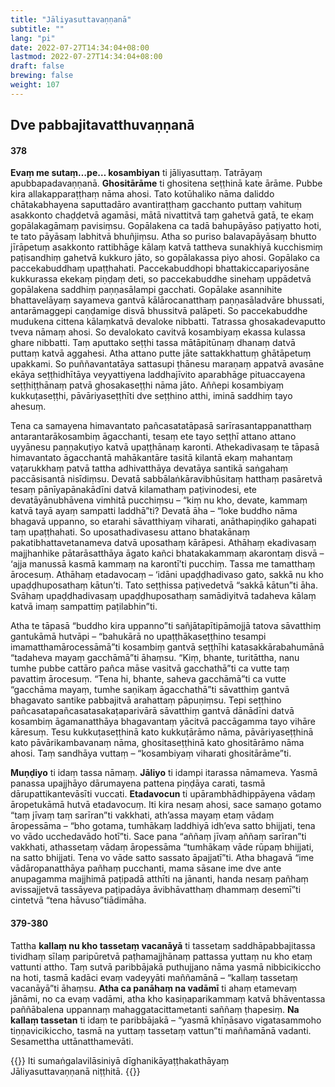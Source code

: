 ```yaml
---
title: "Jāliyasuttavaṇṇanā"
subtitle: ""
lang: "pi"
date: 2022-07-27T14:34:04+08:00
lastmod: 2022-07-27T14:34:04+08:00
draft: false
brewing: false
weight: 107
---
```


## Dve pabbajitavatthuvaṇṇanā

#### 378

**Evaṃ me sutaṃ…pe… kosambiyan** ti jāliyasuttaṃ. Tatrāyaṃ apubbapadavaṇṇanā. **Ghositārāme** ti ghositena seṭṭhinā kate ārāme. Pubbe kira allakapparaṭṭhaṃ nāma ahosi. Tato kotūhaliko nāma daliddo chātakabhayena saputtadāro avantiraṭṭhaṃ gacchanto puttaṃ vahituṃ asakkonto chaḍḍetvā agamāsi, mātā nivattitvā taṃ gahetvā gatā, te ekaṃ gopālakagāmaṃ pavisiṃsu. Gopālakena ca tadā bahupāyāso paṭiyatto hoti, te tato pāyāsaṃ labhitvā bhuñjiṃsu. Atha so puriso balavapāyāsaṃ bhutto jīrāpetuṃ asakkonto rattibhāge kālaṃ katvā tattheva sunakhiyā kucchismiṃ paṭisandhiṃ gahetvā kukkuro jāto, so gopālakassa piyo ahosi. Gopālako ca paccekabuddhaṃ upaṭṭhahati. Paccekabuddhopi bhattakiccapariyosāne kukkurassa ekekaṃ piṇḍaṃ deti, so paccekabuddhe sinehaṃ uppādetvā gopālakena saddhiṃ paṇṇasālampi gacchati. Gopālake asannihite bhattavelāyaṃ sayameva gantvā kālārocanatthaṃ paṇṇasāladvāre bhussati, antarāmaggepi caṇḍamige disvā bhussitvā palāpeti. So paccekabuddhe mudukena cittena kālaṃkatvā devaloke nibbatti. Tatrassa ghosakadevaputto tveva nāmaṃ ahosi. So devalokato cavitvā kosambiyaṃ ekassa kulassa ghare nibbatti. Taṃ aputtako seṭṭhi tassa mātāpitūnaṃ dhanaṃ datvā puttaṃ katvā aggahesi. Atha attano putte jāte sattakkhattuṃ ghātāpetuṃ upakkami. So puññavantatāya sattasupi ṭhānesu maraṇaṃ appatvā avasāne ekāya seṭṭhidhītāya veyyattiyena laddhajīvito aparabhāge pituaccayena seṭṭhiṭṭhānaṃ patvā ghosakaseṭṭhi nāma jāto. Aññepi kosambiyaṃ kukkuṭaseṭṭhi, pāvāriyaseṭṭhīti dve seṭṭhino atthi, iminā saddhiṃ tayo ahesuṃ.

Tena ca samayena himavantato pañcasatatāpasā sarīrasantappanatthaṃ antarantarākosambiṃ āgacchanti, tesaṃ ete tayo seṭṭhī attano attano uyyānesu paṇṇakuṭiyo katvā upaṭṭhānaṃ karonti. Athekadivasaṃ te tāpasā himavantato āgacchantā mahākantāre tasitā kilantā ekaṃ mahantaṃ vaṭarukkhaṃ patvā tattha adhivatthāya devatāya santikā saṅgahaṃ paccāsisantā nisīdiṃsu. Devatā sabbālaṅkāravibhūsitaṃ hatthaṃ pasāretvā tesaṃ pānīyapānakādīni datvā kilamathaṃ paṭivinodesi, ete devatāyānubhāvena vimhitā pucchiṃsu – “kiṃ nu kho, devate, kammaṃ katvā tayā ayaṃ sampatti laddhā”ti? Devatā āha – “loke buddho nāma bhagavā uppanno, so etarahi sāvatthiyaṃ viharati, anāthapiṇḍiko gahapati taṃ upaṭṭhahati. So uposathadivasesu attano bhatakānaṃ pakatibhattavetanameva datvā uposathaṃ kārāpesi. Athāhaṃ ekadivasaṃ majjhanhike pātarāsatthāya āgato kañci bhatakakammaṃ akarontaṃ disvā – ‘ajja manussā kasmā kammaṃ na karontī’ti pucchiṃ. Tassa me tamatthaṃ ārocesuṃ. Athāhaṃ etadavocaṃ – ‘idāni upaḍḍhadivaso gato, sakkā nu kho upaḍḍhuposathaṃ kātun’ti. Tato seṭṭhissa paṭivedetvā “sakkā kātun”ti āha. Svāhaṃ upaḍḍhadivasaṃ upaḍḍhuposathaṃ samādiyitvā tadaheva kālaṃ katvā imaṃ sampattiṃ paṭilabhin”ti.

Atha te tāpasā “buddho kira uppanno”ti sañjātapītipāmojjā tatova sāvatthiṃ gantukāmā hutvāpi – “bahukārā no upaṭṭhākaseṭṭhino tesampi imamatthamārocessāmā”ti kosambiṃ gantvā seṭṭhīhi katasakkārabahumānā “tadaheva mayaṃ gacchāmā”ti āhaṃsu. “Kiṃ, bhante, turitāttha, nanu tumhe pubbe cattāro pañca māse vasitvā gacchathā”ti ca vutte taṃ pavattiṃ ārocesuṃ. “Tena hi, bhante, saheva gacchāmā”ti ca vutte “gacchāma mayaṃ, tumhe saṇikaṃ āgacchathā”ti sāvatthiṃ gantvā bhagavato santike pabbajitvā arahattaṃ pāpuṇiṃsu. Tepi seṭṭhino pañcasatapañcasatasakaṭaparivārā sāvatthiṃ gantvā dānādīni datvā kosambiṃ āgamanatthāya bhagavantaṃ yācitvā paccāgamma tayo vihāre kāresuṃ. Tesu kukkuṭaseṭṭhinā kato kukkuṭārāmo nāma, pāvāriyaseṭṭhinā kato pāvārikambavanaṃ nāma, ghositaseṭṭhinā kato ghositārāmo nāma ahosi. Taṃ sandhāya vuttaṃ – “kosambiyaṃ viharati ghositārāme”ti.

**Muṇḍiyo** ti idaṃ tassa nāmaṃ. **Jāliyo** ti idampi itarassa nāmameva. Yasmā panassa upajjhāyo dārumayena pattena piṇḍāya carati, tasmā dārupattikantevāsīti vuccati. **Etadavocun** ti upārambhādhippāyena vādaṃ āropetukāmā hutvā etadavocuṃ. Iti kira nesaṃ ahosi, sace samaṇo gotamo “taṃ jīvaṃ taṃ sarīran”ti vakkhati, ath’assa mayaṃ etaṃ vādaṃ āropessāma – “bho gotama, tumhākaṃ laddhiyā idh’eva satto bhijjati, tena vo vādo ucchedavādo hotī”ti. Sace pana “aññaṃ jīvaṃ aññaṃ sarīran”ti vakkhati, athassetaṃ vādaṃ āropessāma “tumhākaṃ vāde rūpaṃ bhijjati, na satto bhijjati. Tena vo vāde satto sassato āpajjatī”ti. Atha bhagavā “ime vādāropanatthāya pañhaṃ pucchanti, mama sāsane ime dve ante anupagamma majjhimā paṭipadā atthīti na jānanti, handa nesaṃ pañhaṃ avissajjetvā tassāyeva paṭipadāya āvibhāvatthaṃ dhammaṃ desemī”ti cintetvā “tena hāvuso”tiādimāha.

#### 379-380

Tattha **kallaṃ nu kho tassetaṃ vacanāyā** ti tassetaṃ saddhāpabbajitassa tividhaṃ sīlaṃ paripūretvā paṭhamajjhānaṃ pattassa yuttaṃ nu kho etaṃ vattunti attho. Taṃ sutvā paribbājakā puthujjano nāma yasmā nibbicikiccho na hoti, tasmā kadāci evaṃ vadeyyāti maññamānā – “kallaṃ tassetaṃ vacanāyā”ti āhaṃsu. **Atha ca panāhaṃ na vadāmī** ti ahaṃ etamevaṃ jānāmi, no ca evaṃ vadāmi, atha kho kasiṇaparikammaṃ katvā bhāventassa paññābalena uppannaṃ mahaggatacittametanti saññaṃ ṭhapesiṃ. **Na kallaṃ tassetan** ti idaṃ te paribbājakā – “yasmā khīṇāsavo vigatasammoho tiṇṇavicikiccho, tasmā na yuttaṃ tassetaṃ vattun”ti maññamānā vadanti. Sesamettha uttānatthamevāti.

{{<eof>}}
    Iti sumaṅgalavilāsiniyā dīghanikāyaṭṭhakathāyaṃ<br>
    Jāliyasuttavaṇṇanā niṭṭhitā.
{{</eof>}}